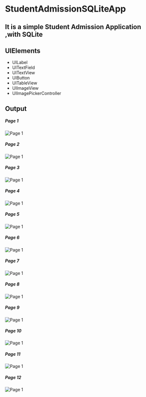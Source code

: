 # StudentAdmissionSQLiteApp
## It is a simple Student Admission Application ,with SQLite

## UIElements
- UILabel
- UITextField
- UITextView
- UIButton
- UITableView
- UIImageView
- UIImagePickerController

## Output
##### Page 1
![Page 1](D1.jpg)

##### Page 2
![Page 1](D2.jpg)

##### Page 3
![Page 1](D3.jpg)

##### Page 4
![Page 1](D4.jpg)

##### Page 5
![Page 1](D5.jpg)

##### Page 6
![Page 1](D6.jpg)

##### Page 7
![Page 1](D7.jpg)

##### Page 8
![Page 1](D8.jpg)

##### Page 9
![Page 1](D9.jpg)

##### Page 10
![Page 1](D10.jpg)

##### Page 11
![Page 1](D11.jpg)

##### Page 12
![Page 1](D12.jpg)

